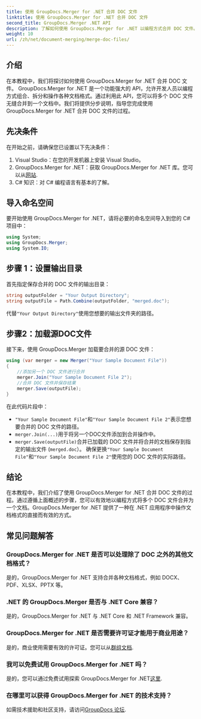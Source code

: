 ```yaml
---
title: 使用 GroupDocs.Merger for .NET 合并 DOC 文件
linktitle: 使用 GroupDocs.Merger for .NET 合并 DOC 文件
second_title: GroupDocs.Merger .NET API
description: 了解如何使用 GroupDocs.Merger for .NET 以编程方式合并 DOC 文件。按照我们的分步指南将多个文档无缝合并为一个。
weight: 10
url: /zh/net/document-merging/merge-doc-files/
---
```

## 介绍
在本教程中，我们将探讨如何使用 GroupDocs.Merger for .NET 合并 DOC 文件。 GroupDocs.Merger for .NET 是一个功能强大的 API，允许开发人员以编程方式组合、拆分和操作各种文档格式。通过利用此 API，您可以将多个 DOC 文件无缝合并到一个文档中。我们将提供分步说明，指导您完成使用 GroupDocs.Merger for .NET 合并 DOC 文件的过程。
## 先决条件
在开始之前，请确保您已设置以下先决条件：
1. Visual Studio：在您的开发机器上安装 Visual Studio。
2.  GroupDocs.Merger for .NET：获取 GroupDocs.Merger for .NET 库。您可以从[网站](https://releases.groupdocs.com/merger/net/).
3. C# 知识：对 C# 编程语言有基本的了解。
## 导入命名空间
要开始使用 GroupDocs.Merger for .NET，请将必要的命名空间导入到您的 C# 项目中：
```csharp
using System; 
using GroupDocs.Merger;
using System.IO;
```
## 步骤 1：设置输出目录
首先指定保存合并的 DOC 文件的输出目录：
```csharp
string outputFolder = "Your Output Directory";
string outputFile = Path.Combine(outputFolder, "merged.doc");
```
代替`"Your Output Directory"`使用您想要的输出文件夹的路径。
## 步骤2：加载源DOC文件
接下来，使用 GroupDocs.Merger 加载要合并的源 DOC 文件：
```csharp
using (var merger = new Merger("Your Sample Document File"))
{
    //添加另一个 DOC 文件进行合并
    merger.Join("Your Sample Document File 2");
    //合并 DOC 文件并保存结果
    merger.Save(outputFile);
}
```
在此代码片段中：
- `"Your Sample Document File"`和`"Your Sample Document File 2"`表示您想要合并的 DOC 文件的路径。
- `merger.Join(...)`用于将另一个DOC文件添加到合并操作中。
- `merger.Save(outputFile)`合并已加载的 DOC 文件并将合并的文档保存到指定的输出文件 (`merged.doc`）。
确保更换`"Your Sample Document File"`和`"Your Sample Document File 2"`使用您的 DOC 文件的实际路径。
## 结论
在本教程中，我们介绍了使用 GroupDocs.Merger for .NET 合并 DOC 文件的过程。通过遵循上面概述的步骤，您可以有效地以编程方式将多个 DOC 文件合并为一个文档。GroupDocs.Merger for .NET 提供了一种在 .NET 应用程序中操作文档格式的直接而有效的方式。

## 常见问题解答
### GroupDocs.Merger for .NET 是否可以处理除了 DOC 之外的其他文档格式？
是的，GroupDocs.Merger for .NET 支持合并各种文档格式，例如 DOCX、PDF、XLSX、PPTX 等。
### .NET 的 GroupDocs.Merger 是否与 .NET Core 兼容？
是的，GroupDocs.Merger for .NET 与 .NET Core 和 .NET Framework 兼容。
### GroupDocs.Merger for .NET 是否需要许可证才能用于商业用途？
是的，商业使用需要有效的许可证。您可以从[群组文档](https://purchase.groupdocs.com/buy).
### 我可以免费试用 GroupDocs.Merger for .NET 吗？
是的，您可以通过免费试用探索 GroupDocs.Merger for .NET[这里](https://releases.groupdocs.com/).
### 在哪里可以获得 GroupDocs.Merger for .NET 的技术支持？
如需技术援助和社区支持，请访问[GroupDocs 论坛](https://forum.groupdocs.com/c/merger/32).